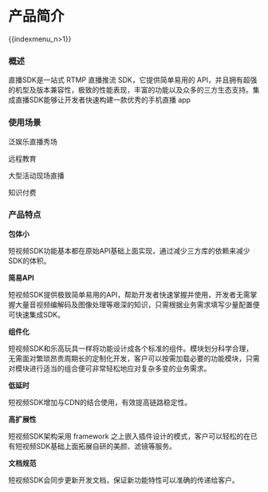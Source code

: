 # 产品简介

{{indexmenu_n>1}}

### 概述

直播SDK是一站式 RTMP 直播推流 SDK，它提供简单易用的
API，并且拥有超强的机型及版本兼容性，极致的性能表现，丰富的功能以及众多的三方生态支持。集成直播SDK能够让开发者快速构建一款优秀的手机直播
app

### 使用场景

泛娱乐直播秀场

远程教育

大型活动现场直播

知识付费

### 产品特点

**包体小**

短视频SDK功能基本都在原始API基础上面实现，通过减少三方库的依赖来减少SDK的体积。

**简易API**

短视频SDK提供极致简单易用的API，帮助开发者快速掌握并使用，开发者无需掌握大量音视频编解码及图像处理等艰深的知识，只需根据业务需求填写少量配置便可快速集成SDK。

**组件化**

短视频SDK和乐高玩具一样将功能设计成各个标准的组件。模块划分科学合理，无需面对繁琐昂贵周期长的定制化开发，客户可以按需加载必要的功能模块，只需对模块进行适当的组合便可非常轻松地应对复杂多变的业务需求。

**低延时**

短视频SDK增加与CDN的结合使用，有效提高链路稳定性。

**高扩展性**

短视频SDK架构采用 framework 之上嵌入插件设计的模式，客户可以轻松的在已有短视频SDK基础上面拓展自研的美颜、滤镜等服务。

**文档规范**

短视频SDK会同步更新开发文档，保证新功能特性可以准确的传递给客户。
